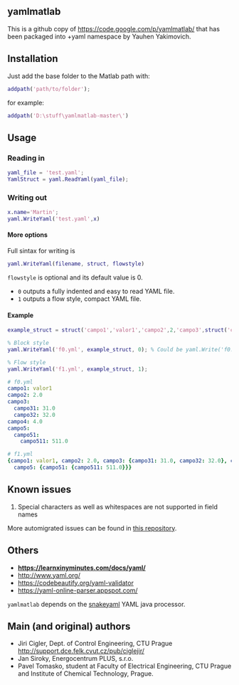 ## yamlmatlab

This is a github copy of https://code.google.com/p/yamlmatlab/
that has been packaged into +yaml namespace by Yauhen Yakimovich.


## Installation

Just add the base folder to the Matlab path with:

```matlab
addpath('path/to/folder');
```

for example:
```matlab
addpath('D:\stuff\yamlmatlab-master\')
```


## Usage

### Reading in

```matlab
yaml_file = 'test.yaml';
YamlStruct = yaml.ReadYaml(yaml_file);
```

### Writing out

 ```matlab
 x.name='Martin';
 yaml.WriteYaml('test.yaml',x)
```

#### More options

Full sintax for writing is

```matlab
yaml.WriteYaml(filename, struct, flowstyle)
```

`flowstyle` is optional and its default value is 0.

- `0` outputs a fully indented and easy to read YAML file.
- `1` outputs a flow style, compact YAML file.

#### Example

```matlab
example_struct = struct('campo1','valor1','campo2',2,'campo3',struct('campo31',31','campo32',32),'campo4',4.0,'campo5',struct('campo51',struct('campo511',511)));

% Block style
yaml.WriteYaml('f0.yml', example_struct, 0); % Could be yaml.Write('f0.yml', example_struct);

% Flow style
yaml.WriteYaml('f1.yml', example_struct, 1);
```

```yaml
# f0.yml
campo1: valor1
campo2: 2.0
campo3:
  campo31: 31.0
  campo32: 32.0
campo4: 4.0
campo5:
  campo51:
    campo511: 511.0
```

```yaml
# f1.yml
{campo1: valor1, campo2: 2.0, campo3: {campo31: 31.0, campo32: 32.0}, campo4: 4.0,
  campo5: {campo51: {campo511: 511.0}}}
```



## Known issues

1. Special characters as well as whitespaces are not supported in field names

More automigrated issues can be found in [this repository](https://github.com/yangli625/yamlmatlab/issues).



## Others

- **https://learnxinyminutes.com/docs/yaml/**
- http://www.yaml.org/
- https://codebeautify.org/yaml-validator
- https://yaml-online-parser.appspot.com/


`yamlmatlab` depends on the [snakeyaml](https://bitbucket.org/asomov/snakeyaml/) YAML java processor.


## Main (and original) authors

* Jiri Cigler, Dept. of Control Engineering, CTU Prague http://support.dce.felk.cvut.cz/pub/ciglejir/
* Jan Siroky, Energocentrum PLUS, s.r.o.
* Pavel Tomasko, student at Faculty of Electrical Engineering, CTU Prague and Institute of Chemical Technology, Prague.
